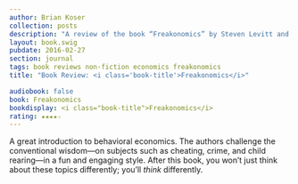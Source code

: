 ```yaml
---
author: Brian Koser
collection: posts
description: "A review of the book “Freakonomics” by Steven Levitt and Stephen Dubner"
layout: book.swig
pubdate: 2016-02-27
section: journal
tags: book reviews non-fiction economics freakonomics
title: "Book Review: <i class='book-title'>Freakonomics</i>"

audiobook: false
book: Freakonomics
bookdisplay: <i class="book-title">Freakonomics</i> 
rating: ★★★★☆
---
```

A great introduction to behavioral economics. The authors challenge the conventional wisdom—on subjects such as cheating, crime, and child rearing—in a fun and engaging style. After this book, you won’t just think about these topics differently; you’ll *think* differently.